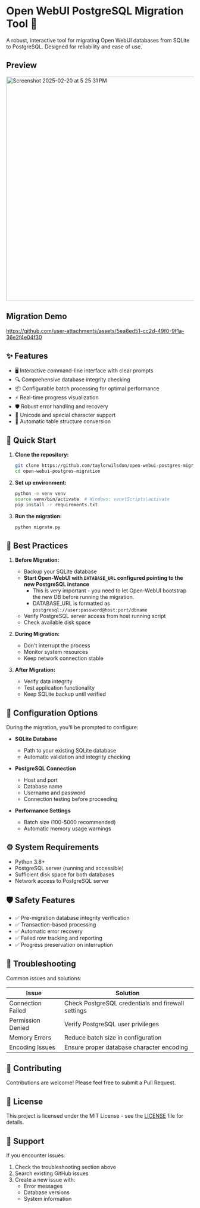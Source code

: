 # Open WebUI PostgreSQL Migration Tool 🚀

A robust, interactive tool for migrating Open WebUI databases from SQLite to PostgreSQL. Designed for reliability and ease of use.

## Preview
<img width="600" alt="Screenshot 2025-02-20 at 5 25 31 PM" src="https://github.com/user-attachments/assets/d3e9cb13-3aff-455a-9860-8b1d530f5b9d" />

## Migration Demo
https://github.com/user-attachments/assets/5ea8ed51-cc2d-49f0-9f1a-36e2f4e04f30

## ✨ Features

- 🖥️ Interactive command-line interface with clear prompts
- 🔍 Comprehensive database integrity checking
- 📦 Configurable batch processing for optimal performance
- ⚡ Real-time progress visualization
- 🛡️ Robust error handling and recovery
- 🔄 Unicode and special character support
- 🎯 Automatic table structure conversion

## 🚀 Quick Start

1. **Clone the repository:**
   ```bash
   git clone https://github.com/taylorwilsdon/open-webui-postgres-migration.git
   cd open-webui-postgres-migration
   ```

2. **Set up environment:**
   ```bash
   python -m venv venv
   source venv/bin/activate  # Windows: venv\Scripts\activate
   pip install -r requirements.txt
   ```

3. **Run the migration:**
   ```bash
   python migrate.py
   ```

## 📝 Best Practices

1. **Before Migration:**
   - Backup your SQLite database
   - **Start Open-WebUI with `DATABASE_URL` configured pointing to the new PostgreSQL instance**
       - This is very important - you need to let Open-WebUI bootstrap the new DB before running the migration.
       - DATABASE_URL is formatted as `postgresql://user:password@host:port/dbname`
   - Verify PostgreSQL server access from host running script
   - Check available disk space

2. **During Migration:**
   - Don't interrupt the process
   - Monitor system resources
   - Keep network connection stable

3. **After Migration:**
   - Verify data integrity
   - Test application functionality
   - Keep SQLite backup until verified


## 🔧 Configuration Options

During the migration, you'll be prompted to configure:

- **SQLite Database**
  - Path to your existing SQLite database
  - Automatic validation and integrity checking

- **PostgreSQL Connection**
  - Host and port
  - Database name
  - Username and password
  - Connection testing before proceeding

- **Performance Settings**
  - Batch size (100-5000 recommended)
  - Automatic memory usage warnings

## ⚙️ System Requirements

- Python 3.8+
- PostgreSQL server (running and accessible)
- Sufficient disk space for both databases
- Network access to PostgreSQL server

## 🛡️ Safety Features

- ✅ Pre-migration database integrity verification
- ✅ Transaction-based processing
- ✅ Automatic error recovery
- ✅ Failed row tracking and reporting
- ✅ Progress preservation on interruption

## 🚨 Troubleshooting

Common issues and solutions:

| Issue | Solution |
|-------|----------|
| Connection Failed | Check PostgreSQL credentials and firewall settings |
| Permission Denied | Verify PostgreSQL user privileges |
| Memory Errors | Reduce batch size in configuration |
| Encoding Issues | Ensure proper database character encoding |


## 🤝 Contributing

Contributions are welcome! Please feel free to submit a Pull Request.

## 📄 License

This project is licensed under the MIT License - see the [LICENSE](LICENSE) file for details.

## 💬 Support

If you encounter issues:
1. Check the troubleshooting section above
2. Search existing GitHub issues
3. Create a new issue with:
   - Error messages
   - Database versions
   - System information
